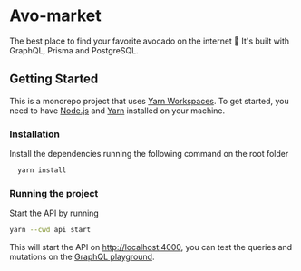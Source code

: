 # Avo-market

The best place to find your favorite avocado on the internet 🥑
It's built with GraphQL, Prisma and PostgreSQL.

## Getting Started

This is a monorepo project that uses [Yarn Workspaces](https://classic.yarnpkg.com/en/docs/workspaces/).
To get started, you need to have [Node.js](https://nodejs.org/en/) and [Yarn](https://classic.yarnpkg.com/en/docs/install) installed on your machine.

### Installation

Install the dependencies running the following command on the root folder

```bash
  yarn install
```

### Running the project

Start the API by running

```bash
yarn --cwd api start
```

This will start the API on [http://localhost:4000](http://localhost:4000), you can test the queries and mutations on the [GraphQL playground](http://localhost:4000/graphql).
